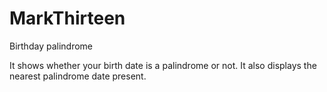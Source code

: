# MarkThirteen
Birthday palindrome

It shows whether your birth date is a palindrome or not. 
It also displays the nearest palindrome date present. 
